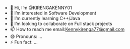 - 👋 Hi, I’m @KIRENGAKENNY01
- 👀 I’m interested in Software Development
- 🌱 I’m currently learning C++/Java
- 💞️ I’m looking to collaborate on Full stack projects
- 📫 How to reach me email:Kennykirenga77@gmail.com
- 😄 Pronouns: ...
- ⚡ Fun fact: ...

<!---
KIRENGAKENNY01/KIRENGAKENNY01 is a ✨ special ✨ repository because its `README.md` (this file) appears on your GitHub profile.
You can click the Preview link to take a look at your changes.
--->
